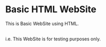 # Basic HTML WebSite
<p>This is Basic WebSite using HTML.</p><br>
i.e. This WebSite is for testing purposes only.
